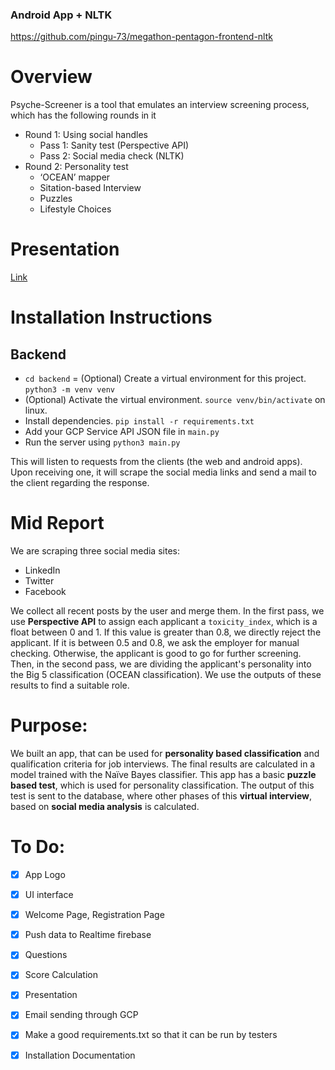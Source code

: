 ### Android App + NLTK
https://github.com/pingu-73/megathon-pentagon-frontend-nltk

# Overview

Psyche-Screener is a tool that emulates an interview screening process, which has the following rounds in it

- Round 1: Using social handles
    - Pass 1: Sanity test (Perspective API)
    - Pass 2: Social media check (NLTK)
- Round 2: Personality test
    - ‘OCEAN’ mapper
    - Sitation-based Interview
    - Puzzles
    - Lifestyle Choices
 
# Presentation

[Link](https://www.canva.com/design/DAFymxQKgcs/4a007JTePaNkvv6ApfhyLQ/edit?utm_content=DAFymxQKgcs&utm_campaign=designshare&utm_medium=link2&utm_source=sharebutton)

# Installation Instructions

## Backend

- `cd backend`
= (Optional) Create a virtual environment for this project. `python3 -m venv venv`
- (Optional) Activate the virtual environment. `source venv/bin/activate` on linux.
- Install dependencies. `pip install -r requirements.txt`
- Add your GCP Service API JSON file in `main.py`
- Run the server using `python3 main.py`

This will listen to requests from the clients (the web and android apps). Upon
receiving one, it will scrape the social media links and send a mail to the
client regarding the response.


# Mid Report

We are scraping three social media sites:
- LinkedIn
- Twitter
- Facebook

We collect all recent posts by the user and merge them. In the first pass, we
use **Perspective API** to assign each applicant a `toxicity_index`, which is
a float between 0 and 1. If this value is greater than 0.8, we directly reject
the applicant. If it is between 0.5 and 0.8, we ask the employer for manual
checking. Otherwise, the applicant is good to go for further screening. Then,
in the second pass, we are dividing the applicant's personality into the Big 5
classification (OCEAN classification). We use the outputs of these results to
find a suitable role.

# Purpose:

We built an app, that can be used for **personality based classification** and qualification criteria for job interviews. The final results are 
calculated in a model trained with the Naïve Bayes classifier.
This app has a basic **puzzle based test**, which is used for personality classification. The output of this test is sent to the database, where 
other phases of this **virtual interview**, based on **social media analysis** is calculated.

# To Do:
- [x] App Logo
- [x] UI interface
- [x] Welcome Page, Registration Page
- [x] Push data to Realtime firebase
- [x] Questions
- [x] Score Calculation
- [x] Presentation
- [x] Email sending through GCP
- [x] Make a good requirements.txt so that it can be run by testers
- [x] Installation Documentation


